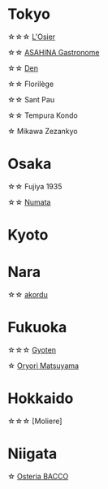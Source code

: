 # Tokyo
☆☆☆ [L'Osier](https://www.instagram.com/p/DEX35zKSzMG/?hl=en)

☆☆ [ASAHINA Gastronome](https://www.instagram.com/p/C_pRaFsRgWX/?hl=en)

☆☆ [Den](https://www.instagram.com/p/DG_isXjyVta/?hl=en)

☆☆ Florilège

☆☆ Sant Pau

☆☆ Tempura Kondo

☆ Mikawa Zezankyo

# Osaka
☆☆ Fujiya 1935

☆☆ [Numata](https://www.instagram.com/p/DBYe0BTJP-I/?hl=en)

# Kyoto

# Nara
☆☆ [akordu](https://www.instagram.com/p/DBdqxgTvZhk/?hl=en)

# Fukuoka
☆☆☆ [Gyoten](https://www.instagram.com/p/DCmGPvdvLbI/?hl=en)

☆ [Oryori Matsuyama](https://www.instagram.com/p/DCmLHTtP1FN/?hl=en)

# Hokkaido
☆☆☆ [Moliere]

# Niigata
☆ [Osteria BACCO](https://www.instagram.com/p/DHLvnZYRxt5/?hl=en)

